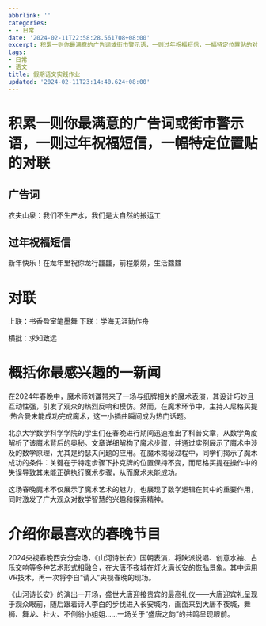 ```yaml
---
abbrlink: ''
categories:
- - 日常
date: '2024-02-11T22:58:28.561708+08:00'
excerpt: 积累一则你最满意的广告词或街市警示语，一则过年祝福短信，一幅特定位置贴的对联 广告词 农夫山泉：我们不生产水，我们是大自然的搬运工 过年祝福短信 新年快乐！在龙年里祝你龙行龘龘，前程朤朤，生活䲜䲜 对联 上联：书香盈室笔墨舞 下联：学海无涯勤作舟 横批：求知致远 概括你最感兴趣的一新闻 在2024年春晚中，魔术师刘谦带来了一场与纸牌相关的魔术表演，其设计巧妙且互动性强，引发了观众的热烈反响和模仿。...
tags:
- 日常
- 语文
title: 假期语文实践作业
updated: '2024-02-11T23:14:40.624+08:00'
---
```

# 积累一则你最满意的广告词或街市警示语，一则过年祝福短信，一幅特定位置贴的对联

## 广告词

农夫山泉：我们不生产水，我们是大自然的搬运工

## 过年祝福短信

新年快乐！在龙年里祝你龙行龘龘，前程朤朤，生活䲜䲜

# 对联

上联：书香盈室笔墨舞 下联：学海无涯勤作舟

横批：求知致远

# 概括你最感兴趣的一新闻

在2024年春晚中，魔术师刘谦带来了一场与纸牌相关的魔术表演，其设计巧妙且互动性强，引发了观众的热烈反响和模仿。然而，在魔术环节中，主持人尼格买提·热合曼未能成功完成魔术，这一小插曲瞬间成为热门话题。

北京大学数学科学学院的学生们在春晚进行期间迅速推出了科普文章，从数学角度解析了该魔术背后的奥秘。文章详细解构了魔术步骤，并通过实例展示了魔术中涉及的数学原理，尤其是约瑟夫问题的应用。在魔术揭秘过程中，同学们揭示了魔术成功的条件：关键在于特定步骤下扑克牌的位置保持不变，而尼格买提在操作中的失误导致其未能正确执行魔术步骤，从而魔术未能成功。

这场春晚魔术不仅展示了魔术艺术的魅力，也展现了数学逻辑在其中的重要作用，同时激发了广大观众对数学智慧的兴趣和探索精神。

# 介绍你最喜欢的春晚节目

2024央视春晚西安分会场，《山河诗长安》国朝表演，将陕派说唱、创意水袖、古乐交响等多种艺术形式相融合，在大唐不夜城在灯火满长安的恢弘景象。其中运用VR技术，再一次将李自“请入”央视春晚的现场。

《山河诗长安》的演出一开场，盛世大唐迎接贵宾的最高礼仪——大唐迎宾礼呈现于观众眼前，随后跟着诗人李白的步伐进入长安城内，画面来到大唐不夜城，舞狮、舞龙、社火、不倒翁小姐姐……一场关于“盛唐之韵”的共鸣呈现眼前。
